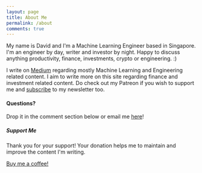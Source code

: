 ```yaml
---
layout: page
title: About Me
permalink: /about
comments: true
---
```


<div class="row justify-content-between">
<div class="col-md-8 pr-5">

<p>My name is David and I'm a Machine Learning Engineer based in Singapore.
I'm an engineer by day, writer and investor by night. Happy to discuss
anything productivity, finance, investments, crypto or engineering. :)</p>

<p>I write on <a href="https://davidcjw.medium.com">Medium</a> regarding mostly
Machine Learning and Engineering related content. I aim to write more on this site
regarding finance and investment related content. Do check out my Patreon if you wish
to support me and <a href="https://github.us20.list-manage.com/subscribe?u=33f00d5ed4ddfd9c97df20503&id=5bfc7bf7f6">subscribe</a> to my newsletter too.</p>


<h4>Questions?</h4>

<p>Drop it in the comment section below or email me <a href="mailto:davidcjw@gmail.com">here</a>!</p>

</div>

<div class="col-md-4">

<div class="sticky-top sticky-top-80">
<h5>Support Me</h5>

<p>Thank you for your support! Your donation helps me to maintain and improve the content I'm writing.</p>

<a target="_blank" href="https://www.buymeacoffee.com/davidcjw" class="btn btn-danger">Buy me a coffee!</a> 

</div>
</div>
</div>
